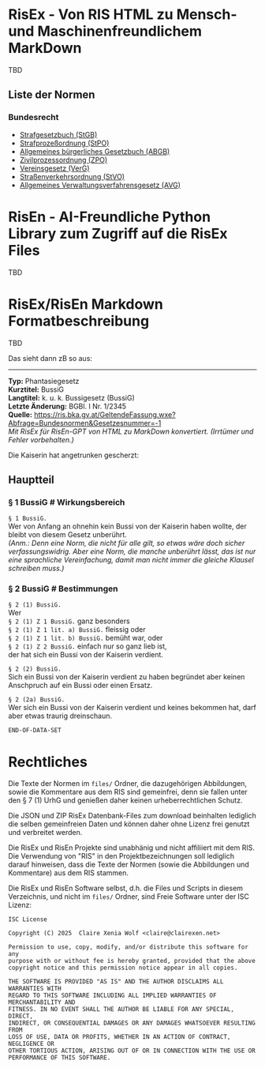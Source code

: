 # RisEx - Von RIS HTML zu Mensch- und Maschinenfreundlichem MarkDown

TBD

## Liste der Normen

### Bundesrecht
* [Strafgesetzbuch (StGB)](https://github.com/clairexen/RisEx/blob/main/files/BG.StGB.toc.md)
* [Strafprozeßordnung (StPO)](https://github.com/clairexen/RisEx/blob/main/files/BG.StPO.toc.md)
* [Allgemeines bürgerliches Gesetzbuch (ABGB)](https://github.com/clairexen/RisEx/blob/main/files/BG.ABGB.toc.md)
* [Zivilprozessordnung (ZPO)](https://github.com/clairexen/RisEx/blob/main/files/BG.ZPO.toc.md)
* [Vereinsgesetz (VerG)](https://github.com/clairexen/RisEx/blob/main/files/BG.VerG.toc.md)
* [Straßenverkehrsordnung (StVO)](https://github.com/clairexen/RisEx/blob/main/files/BG.StVO.toc.md)
* [Allgemeines Verwaltungsverfahrensgesetz (AVG)](https://github.com/clairexen/RisEx/blob/main/files/BG.AVG.toc.md)

# RisEn - AI-Freundliche Python Library zum Zugriff auf die RisEx Files

TBD

# RisEx/RisEn Markdown Formatbeschreibung

TBD

Das sieht dann zB so aus:

----

**Typ:** Phantasiegesetz  
**Kurztitel:** BussiG  
**Langtitel:** k. u. k. Bussigesetz (BussiG)  
**Letzte Änderung:** BGBl. I Nr. 1/2345  
**Quelle:** https://ris.bka.gv.at/GeltendeFassung.wxe?Abfrage=Bundesnormen&Gesetzesnummer=-1  
*Mit RisEx für RisEn-GPT von HTML zu MarkDown konvertiert. (Irrtümer und Fehler vorbehalten.)*

Die Kaiserin hat angetrunken gescherzt:

## Hauptteil

### § 1 BussiG # Wirkungsbereich

`§ 1 BussiG.`  
Wer von Anfang an ohnehin kein Bussi von der Kaiserin haben wollte, der bleibt von diesem Gesetz unberührt.  
*(Anm.: Denn eine Norm, die nicht für alle gilt, so etwas wäre doch sicher verfassungswidrig. Aber eine
Norm, die manche unberührt lässt, das ist nur eine sprachliche Vereinfachung, damit man nicht immer die gleiche
Klausel schreiben muss.)*

### § 2 BussiG # Bestimmungen

`§ 2 (1) BussiG.`  
Wer  
`§ 2 (1) Z 1 BussiG.`
ganz besonders  
`§ 2 (1) Z 1 lit. a) BussiG.`
fleissig oder  
`§ 2 (1) Z 1 lit. b) BussiG.`
bemüht war, oder  
`§ 2 (1) Z 2 BussiG.`
einfach nur so ganz lieb ist,  
der hat sich ein Bussi von der Kaiserin verdient.

`§ 2 (2) BussiG.`  
Sich ein Bussi von der Kaiserin verdient zu haben begründet aber keinen Anschpruch auf ein Bussi oder einen Ersatz.

`§ 2 (2a) BussiG.`  
Wer sich ein Bussi von der Kaiserin verdient und keines bekommen hat, darf aber etwas traurig dreinschaun.

`END-OF-DATA-SET`

# Rechtliches

Die Texte der Normen im `files/` Ordner, die dazugehörigen Abbildungen, sowie
die Kommentare aus dem RIS sind gemeinfrei, denn sie fallen unter den § 7 (1)
UrhG und genießen daher keinen urheberrechtlichen Schutz.

Die JSON und ZIP RisEx Datenbank-Files zum download beinhalten lediglich die
selben gemeinfreien Daten und können daher ohne Lizenz frei genutzt und
verbreitet werden.

Die RisEx und RisEn Projekte sind unabhänig und nicht affiliiert mit dem RIS.
Die Verwendung von "RIS" in den Projektbezeichnungen soll lediglich darauf
hinweisen, dass die Texte der Normen (sowie die Abbildungen und Kommentare)
aus dem RIS stammen.

Die RisEx und RisEn Software selbst, d.h. die Files und Scripts in diesem
Verzeichnis, und nicht im `files/` Ordner, sind Freie Software unter der ISC
Lizenz:

```
ISC License

Copyright (C) 2025  Claire Xenia Wolf <claire@clairexen.net>

Permission to use, copy, modify, and/or distribute this software for any
purpose with or without fee is hereby granted, provided that the above
copyright notice and this permission notice appear in all copies.

THE SOFTWARE IS PROVIDED "AS IS" AND THE AUTHOR DISCLAIMS ALL WARRANTIES WITH
REGARD TO THIS SOFTWARE INCLUDING ALL IMPLIED WARRANTIES OF MERCHANTABILITY AND
FITNESS. IN NO EVENT SHALL THE AUTHOR BE LIABLE FOR ANY SPECIAL, DIRECT,
INDIRECT, OR CONSEQUENTIAL DAMAGES OR ANY DAMAGES WHATSOEVER RESULTING FROM
LOSS OF USE, DATA OR PROFITS, WHETHER IN AN ACTION OF CONTRACT, NEGLIGENCE OR
OTHER TORTIOUS ACTION, ARISING OUT OF OR IN CONNECTION WITH THE USE OR
PERFORMANCE OF THIS SOFTWARE.
```
